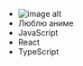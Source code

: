 - ![image alt](https://www.codewars.com/users/Aquarida/badges/small)<br>
- Люблю аниме
- JavaScript
- React
- TypeScript
